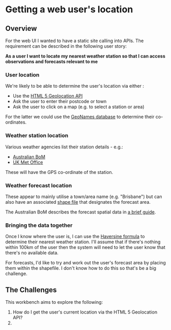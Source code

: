 # Getting a web user's location

## Overview

For the web UI I wanted to have a static site calling into APIs. The
requirement can be described in the following user story:

**As a user I want to locate my nearest weather station so that I can access
observations and forecasts relevant to me**

### User location

We're likely to be able to determine the user's location via either :

- Use the [HTML 5 Geolocation
  API](https://developer.mozilla.org/en-US/docs/Web/API/Geolocation_API)
- Ask the user to enter their postcode or town
- Ask the user to click on a map (e.g. to select a station or area)

For the latter we could use the [GeoNames database](http://www.geonames.org/) to
determine their co-ordinates.

### Weather station location

Various weather agencies list their station details - e.g.:

- [Australian BoM](http://www.bom.gov.au/climate/data/stations/)
- [UK Met
  Office](https://www.metoffice.gov.uk/public/weather/climate-network/#?tab=climateNetwork)

These will have the GPS co-ordinate of the station.

### Weather forecast location

These appear to mainly utilise a town/area name (e.g. "Brisbane") but can also
have an associated [shape file](https://en.wikipedia.org/wiki/Shapefile) that
designates the forecast area.

The Australian BoM describes the forecast spatial data in [a brief
guide](http://reg.bom.gov.au/catalogue/spatialdata.pdf).

### Bringing the data together

Once I know where the user is, I can use the [Haversine
formula](https://en.wikipedia.org/wiki/Haversine_formula) to determine their
nearest weather station. I'll assume that if there's nothing within 100km of the
user then the system will need to let the user know that there's no available
data.

For forecasts, I'd like to try and work out the user's forecast area by placing
them within the shapefile. I don't know how to do this so that's be a big challenge.

## The Challenges

This workbench aims to explore the following:

1. How do I get the user's current location via the HTML 5 Geolocation API?
1.
